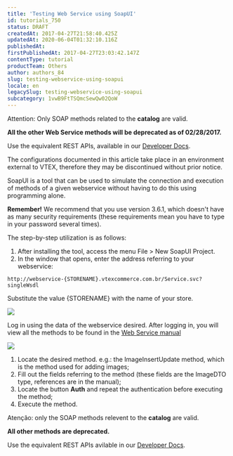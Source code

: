 ```yaml
---
title: 'Testing Web Service using SoapUI'
id: tutorials_750
status: DRAFT
createdAt: 2017-04-27T21:58:40.425Z
updatedAt: 2020-06-04T01:32:10.116Z
publishedAt: 
firstPublishedAt: 2017-04-27T23:03:42.147Z
contentType: tutorial
productTeam: Others
author: authors_84
slug: testing-webservice-using-soapui
locale: en
legacySlug: testing-webservice-using-soapui
subcategory: 1vwB9FtTSQmcSewQw02QoW
---
```


<div class="alert alert-danger"><p>Attention: Only SOAP methods related to the <strong>catalog</strong> are valid.</p>
<p><strong> All the other Web Service methods will be deprecated as of 02/28/2017.</strong></p>
<p>Use the equivalent REST APIs, available in our <a href="//help.vtex.com/developer-docs/">Developer Docs</a>.</p></div>

<div class="alert alert-warning">The configurations documented in this article take place in an environment external to VTEX, therefore they may be discontinued without prior notice.</div>

SoapUI is a tool that can be used to simulate the connection and execution of methods of a given webservice without having to do this using programming alone.

**Remember!** We recommend that you use version 3.6.1, which doesn't have as many security requirements (these requirements mean you have to type in your password several times).

The step-by-step utilization is as follows: 
1. After installing the tool, access the menu File &gt; New SoapUI Project. 
2. In the window that opens, enter the address referring to your webservice:
  
`http://webservice-{STORENAME}.vtexcommerce.com.br/Service.svc?singleWsdl` 
 
Substitute the value {STORENAME} with the name of your store.

![](https://images.contentful.com/alneenqid6w5/WMZnCJCLg2WGSIesMOMKu/efed51a5c0e151d1ac1f7902600e522a/1.png)

Log in using the data of the webservice desired. After logging in, you will view all the methods to be found in the [Web Service manual](/en/tutorial/manual-of-classes-and-methods-used-on-webservice/)

![](https://images.contentful.com/alneenqid6w5/3TBC8YgtvyQ6sMQAyQACOg/5e14a72feaa3bf0d00a8b245d56788d1/2.png)

1. Locate the desired method. e.g.: the ImageInsertUpdate method, which is the method used for adding images;
2. Fill out the fields referring to the method (these fields are the ImageDTO type, references are in the manual);
3. Locate the button **Auth** and repeat the authentication before executing the method;
4. Execute the method.

<div class="alert alert-danger"><p>Atenção: only the SOAP methods relevent to the <strong>catalog</strong> are valid.</p>
<p><strong>All other methods are deprecated.</strong></p>
<p>Use the equivalent REST APIs avilable in our <a href="//help.vtex.com/developer-docs/">Developer Docs</a>.</p></div>

